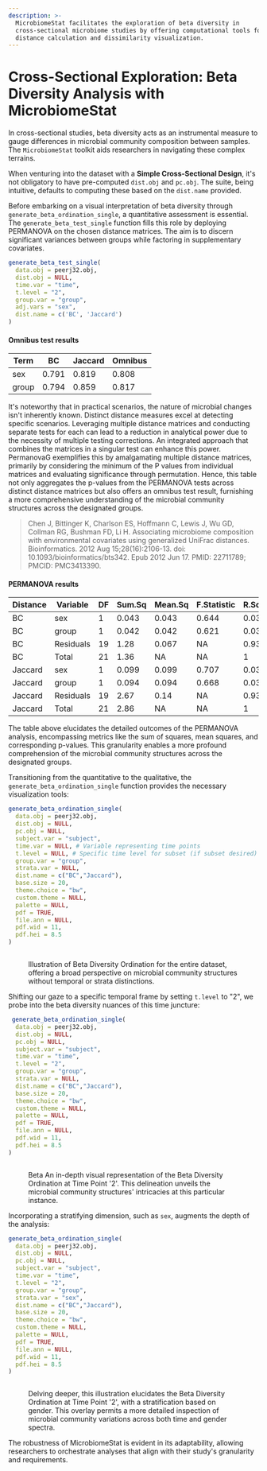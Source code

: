 ```yaml
---
description: >-
  MicrobiomeStat facilitates the exploration of beta diversity in
  cross-sectional microbiome studies by offering computational tools for
  distance calculation and dissimilarity visualization.
---
```


# Cross-Sectional Exploration: Beta Diversity Analysis with MicrobiomeStat

In cross-sectional studies, beta diversity acts as an instrumental measure to gauge differences in microbial community composition between samples. The `MicrobiomeStat` toolkit aids researchers in navigating these complex terrains.

When venturing into the dataset with a **Simple Cross-Sectional Design**, it's not obligatory to have pre-computed `dist.obj` and `pc.obj`. The suite, being intuitive, defaults to computing these based on the `dist.name` provided.

Before embarking on a visual interpretation of beta diversity through `generate_beta_ordination_single`, a quantitative assessment is essential. The `generate_beta_test_single` function fills this role by deploying PERMANOVA on the chosen distance matrices. The aim is to discern significant variances between groups while factoring in supplementary covariates.

```r
generate_beta_test_single(
  data.obj = peerj32.obj,
  dist.obj = NULL,
  time.var = "time",
  t.level = "2",
  group.var = "group", 
  adj.vars = "sex",
  dist.name = c('BC', 'Jaccard') 
)
```

#### Omnibus test results

| Term  | BC    | Jaccard | Omnibus |
| ----- | ----- | ------- | ------- |
| sex   | 0.791 | 0.819   | 0.808   |
| group | 0.794 | 0.859   | 0.817   |

It's noteworthy that in practical scenarios, the nature of microbial changes isn't inherently known. Distinct distance measures excel at detecting specific scenarios. Leveraging multiple distance matrices and conducting separate tests for each can lead to a reduction in analytical power due to the necessity of multiple testing corrections. An integrated approach that combines the matrices in a singular test can enhance this power. PermanovaG exemplifies this by amalgamating multiple distance matrices, primarily by considering the minimum of the P values from individual matrices and evaluating significance through permutation. Hence, this table not only aggregates the p-values from the PERMANOVA tests across distinct distance matrices but also offers an omnibus test result, furnishing a more comprehensive understanding of the microbial community structures across the designated groups.

> Chen J, Bittinger K, Charlson ES, Hoffmann C, Lewis J, Wu GD, Collman RG, Bushman FD, Li H. Associating microbiome composition with environmental covariates using generalized UniFrac distances. Bioinformatics. 2012 Aug 15;28(16):2106-13. doi: 10.1093/bioinformatics/bts342. Epub 2012 Jun 17. PMID: 22711789; PMCID: PMC3413390.

#### PERMANOVA results

| Distance | Variable  | DF | Sum.Sq | Mean.Sq | F.Statistic | R.Squared | P.Value |
| -------- | --------- | -- | ------ | ------- | ----------- | --------- | ------- |
| BC       | sex       | 1  | 0.043  | 0.043   | 0.644       | 0.032     | 0.786   |
| BC       | group     | 1  | 0.042  | 0.042   | 0.621       | 0.031     | 0.782   |
| BC       | Residuals | 19 | 1.28   | 0.067   | NA          | 0.938     | NA      |
| BC       | Total     | 21 | 1.36   | NA      | NA          | 1         | NA      |
| Jaccard  | sex       | 1  | 0.099  | 0.099   | 0.707       | 0.035     | 0.827   |
| Jaccard  | group     | 1  | 0.094  | 0.094   | 0.668       | 0.033     | 0.827   |
| Jaccard  | Residuals | 19 | 2.67   | 0.14    | NA          | 0.933     | NA      |
| Jaccard  | Total     | 21 | 2.86   | NA      | NA          | 1         | NA      |

The table above elucidates the detailed outcomes of the PERMANOVA analysis, encompassing metrics like the sum of squares, mean squares, and corresponding p-values. This granularity enables a more profound comprehension of the microbial community structures across the designated groups.

Transitioning from the quantitative to the qualitative, the `generate_beta_ordination_single` function provides the necessary visualization tools:

```r
generate_beta_ordination_single(
  data.obj = peerj32.obj,
  dist.obj = NULL,
  pc.obj = NULL,
  subject.var = "subject",
  time.var = NULL, # Variable representing time points
  t.level = NULL, # Specific time level for subset (if subset desired)
  group.var = "group",
  strata.var = NULL,
  dist.name = c("BC","Jaccard"),
  base.size = 20,
  theme.choice = "bw",
  custom.theme = NULL,
  palette = NULL,
  pdf = TRUE,
  file.ann = NULL,
  pdf.wid = 11,
  pdf.hei = 8.5
)
```

<figure><img src="../.gitbook/assets/Screenshot 2023-10-10 at 19.54.22.png" alt=""><figcaption><p>Illustration of Beta Diversity Ordination for the entire dataset, offering a broad perspective on microbial community structures without temporal or strata distinctions.</p></figcaption></figure>

Shifting our gaze to a specific temporal frame by setting `t.level` to "2", we probe into the beta diversity nuances of this time juncture:

```r
 generate_beta_ordination_single(
  data.obj = peerj32.obj,
  dist.obj = NULL,
  pc.obj = NULL,
  subject.var = "subject",
  time.var = "time",
  t.level = "2",
  group.var = "group",
  strata.var = NULL,
  dist.name = c("BC","Jaccard"),
  base.size = 20,
  theme.choice = "bw",
  custom.theme = NULL,
  palette = NULL,
  pdf = TRUE,
  file.ann = NULL,
  pdf.wid = 11,
  pdf.hei = 8.5
)
```

<figure><img src="../.gitbook/assets/Screenshot 2023-10-10 at 19.55.26.png" alt=""><figcaption><p>Beta An in-depth visual representation of the Beta Diversity Ordination at Time Point '2'. This delineation unveils the microbial community structures' intricacies at this particular instance.</p></figcaption></figure>

Incorporating a stratifying dimension, such as `sex`, augments the depth of the analysis:

```r
generate_beta_ordination_single(
  data.obj = peerj32.obj,
  dist.obj = NULL,
  pc.obj = NULL,
  subject.var = "subject",
  time.var = "time",
  t.level = "2",
  group.var = "group",
  strata.var = "sex",
  dist.name = c("BC","Jaccard"),
  base.size = 20,
  theme.choice = "bw",
  custom.theme = NULL,
  palette = NULL,
  pdf = TRUE,
  file.ann = NULL,
  pdf.wid = 11,
  pdf.hei = 8.5
)
```



<figure><img src="../.gitbook/assets/Screenshot 2023-10-10 at 19.56.17.png" alt=""><figcaption><p>Delving deeper, this illustration elucidates the Beta Diversity Ordination at Time Point '2', with a stratification based on gender. This overlay permits a more detailed inspection of microbial community variations across both time and gender spectra.</p></figcaption></figure>

The robustness of MicrobiomeStat is evident in its adaptability, allowing researchers to orchestrate analyses that align with their study's granularity and requirements.
